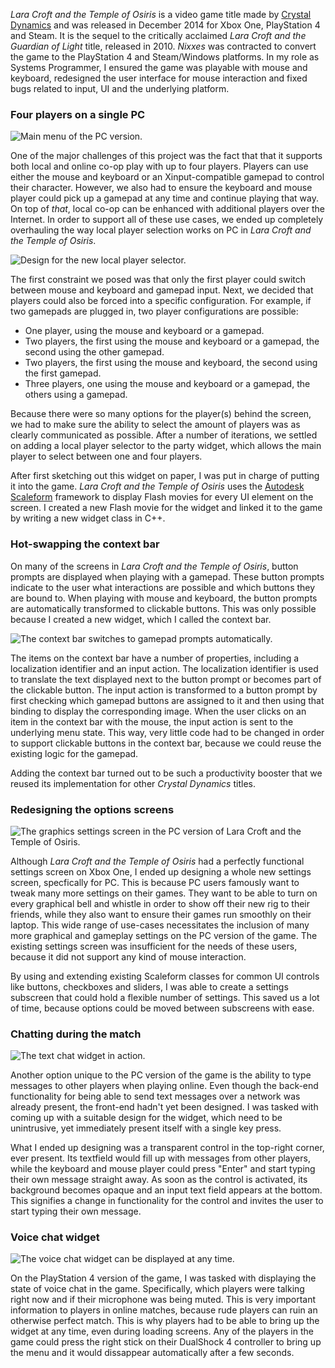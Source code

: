 _Lara Croft and the Temple of Osiris_ is a video game title made by [Crystal Dynamics](http://www.crystaldynamics.com) and was released in December 2014 for Xbox One, PlayStation 4 and Steam. It is the sequel to the critically acclaimed _Lara Croft and the Guardian of Light_ title, released in 2010. _Nixxes_ was contracted to convert the game to the PlayStation 4 and Steam/Windows platforms. In my role as Systems Programmer, I ensured the game was playable with mouse and keyboard, redesigned the user interface for mouse interaction and fixed bugs related to input, UI and the underlying platform.

### Four players on a single PC ###

![Main menu of the PC version.][1]

One of the major challenges of this project was the fact that that it supports both local and online co-op play with up to four players. Players can use either the mouse and keyboard or an Xinput-compatible gamepad to control their character. However, we also had to ensure the keyboard and mouse player could pick up a gamepad at any time and continue playing that way. On top of _that_, local co-op can be enhanced with additional players over the Internet. In order to support all of these use cases, we ended up completely overhauling the way local player selection works on PC in _Lara Croft and the Temple of Osiris_.

![Design for the new local player selector.][2]

The first constraint we posed was that only the first player could switch between mouse and keyboard and gamepad input. Next, we decided that players could also be forced into a specific configuration. For example, if two gamepads are plugged in, two player configurations are possible:

* One player, using the mouse and keyboard or a gamepad.
* Two players, the first using the mouse and keyboard or a gamepad, the second using the other gamepad.
* Two players, the first using the mouse and keyboard, the second using the first gamepad.
* Three players, one using the mouse and keyboard or a gamepad, the others using a gamepad.

Because there were so many options for the player(s) behind the screen, we had to make sure the ability to select the amount of players was as clearly communicated as possible. After a number of iterations, we settled on adding a local player selector to the party widget, which allows the main player to select between one and four players.

After first sketching out this widget on paper, I was put in charge of putting it into the game. _Lara Croft and the Temple of Osiris_ uses the [Autodesk Scaleform](../projects-by-technology.html#scaleform) framework to display Flash movies for every UI element on the screen. I created a new Flash movie for the widget and linked it to the game by writing a new widget class in C++.

### Hot-swapping the context bar ###

On many of the screens in _Lara Croft and the Temple of Osiris_, button prompts are displayed when playing with a gamepad. These button prompts indicate to the user what interactions are possible and which buttons they are bound to. When playing with mouse and keyboard, the button prompts are automatically transformed to clickable buttons. This was only possible because I created a new widget, which I called the context bar.

![The context bar switches to gamepad prompts automatically.][3]

The items on the context bar have a number of properties, including a localization identifier and an input action. The localization identifier is used to translate the text displayed next to the button prompt or becomes part of the clickable button. The input action is transformed to a button prompt by first checking which gamepad buttons are assigned to it and then using that binding to display the corresponding image. When the user clicks on an item in the context bar with the mouse, the input action is sent to the underlying menu state. This way, very little code had to be changed in order to support clickable buttons in the context bar, because we could reuse the existing logic for the gamepad.

Adding the context bar turned out to be such a productivity booster that we reused its implementation for other _Crystal Dynamics_ titles.

### Redesigning the options screens ###

![The graphics settings screen in the PC version of _Lara Croft and the Temple of Osiris_.][4]

Although _Lara Croft and the Temple of Osiris_ had a perfectly functional settings screen on Xbox One, I ended up designing a whole new settings screen, specfically for PC. This is because PC users famously want to tweak many more settings on their games. They want to be able to turn on every graphical bell and whistle in order to show off their new rig to their friends, while they also want to ensure their games run smoothly on their laptop. This wide range of use-cases necessitates the inclusion of many more graphical and gameplay settings on the PC version of the game. The existing settings screen was insufficient for the needs of these users, because it did not support any kind of mouse interaction.

By using and extending existing Scaleform classes for common UI controls like buttons, checkboxes and sliders, I was able to create a settings subscreen that could hold a flexible number of settings. This saved us a lot of time, because options could be moved between subscreens with ease.

### Chatting during the match ###

![The text chat widget in action.][5]

Another option unique to the PC version of the game is the ability to type messages to other players when playing online. Even though the back-end functionality for being able to send text messages over a network was already present, the front-end hadn't yet been designed. I was tasked with coming up with a suitable design for the widget, which need to be unintrusive, yet immediately present itself with a single key press.

What I ended up designing was a transparent control in the top-right corner, ever present. Its textfield would fill up with messages from other players, while the keyboard and mouse player could press "Enter" and start typing their own message straight away. As soon as the control is activated, its background becomes opaque and an input text field appears at the bottom. This signifies a change in functionality for the control and invites the user to start typing their own message.

### Voice chat widget ###

![The voice chat widget can be displayed at any time.][6]

On the PlayStation 4 version of the game, I was tasked with displaying the state of voice chat in the game. Specifically, which players were talking right now and if their microphone was being muted. This is very important information to players in online matches, because rude players can ruin an otherwise perfect match. This is why players had to be able to bring up the widget at any time, even during loading screens. Any of the players in the game could press the right stick on their DualShock 4 controller to bring up the menu and it would dissappear automatically after a few seconds.

[1]: LC2_MainMenu.png "{ &quot;orientation&quot;: &quot;left&quot; }"
[2]: LC2_PlayerSelectorConcept.png "{ &quot;orientation&quot;: &quot;right&quot; }"
[3]: LC2_Contextbar.png "{ &quot;orientation&quot;: &quot;left&quot; }"
[4]: LC2_GraphicsSettings.png "{ &quot;orientation&quot;: &quot;right&quot; }"
[5]: LC2_TextChat.png "{ &quot;orientation&quot;: &quot;left&quot; }"
[6]: LC2_VoiceChat.png "{ &quot;orientation&quot;: &quot;right&quot; }"